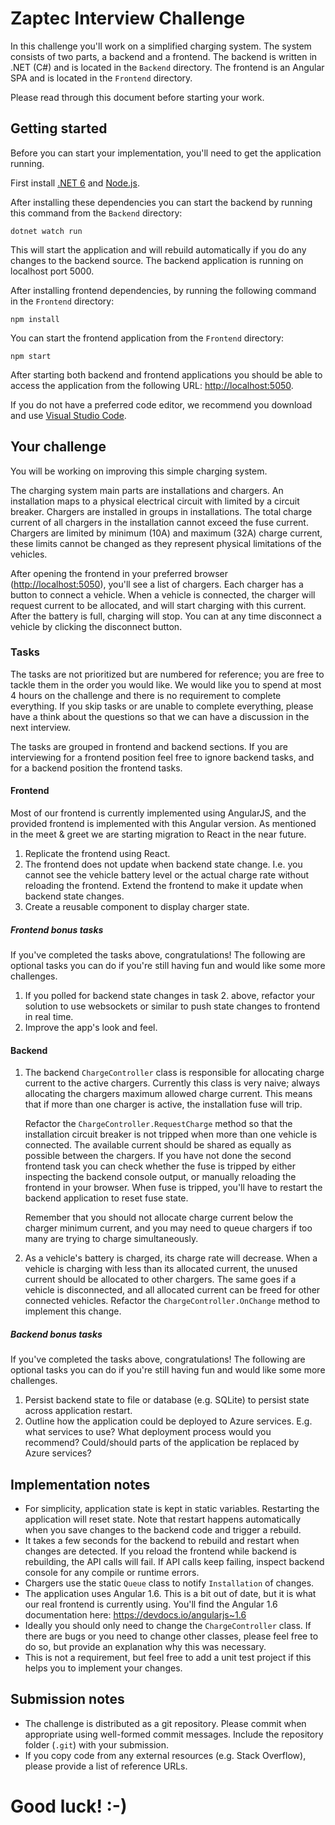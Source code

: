 # Zaptec Interview Challenge

In this challenge you'll work on a simplified charging system. The system consists of two parts, a backend and a frontend. The backend is written in .NET (C#) and is located in the `Backend` directory. The frontend is an Angular SPA and is located in the `Frontend` directory.

Please read through this document before starting your work.

## Getting started

Before you can start your implementation, you'll need to get the application running.

First install [.NET 6](https://dotnet.microsoft.com/download) and [Node.js](https://nodejs.org/en/).

After installing these dependencies you can start the backend by running this command from the `Backend` directory:

    dotnet watch run

This will start the application and will rebuild automatically if you do any changes to the backend source. The backend application is running on localhost port 5000.

After installing frontend dependencies, by running the following command in the `Frontend` directory:

    npm install

You can start the frontend application from the `Frontend` directory:

    npm start

After starting both backend and frontend applications you should be able to access the application from the following URL: [http://localhost:5050](http://localhost:5050).

If you do not have a preferred code editor, we recommend you download and use [Visual Studio Code](https://code.visualstudio.com/).

## Your challenge

You will be working on improving this simple charging system.

The charging system main parts are installations and chargers. An installation maps to a physical electrical circuit with limited by a circuit breaker. Chargers are installed in groups in installations. The total charge current of all chargers in the installation cannot exceed the fuse current. Chargers are limited by minimum (10A) and maximum (32A) charge current, these limits cannot be changed as they represent physical limitations of the vehicles.

After opening the frontend in your preferred browser ([http://localhost:5050](http://localhost:5050)), you'll see a list of chargers. Each charger has a button to connect a vehicle. When a vehicle is connected, the charger will request current to be allocated, and will start charging with this current. After the battery is full, charging will stop. You can at any time disconnect a vehicle by clicking the disconnect button.

### Tasks

The tasks are not prioritized but are numbered for reference; you are free to tackle them in the order you would like. We would like you to spend at most 4 hours on the challenge and there is no requirement to complete everything. If you skip tasks or are unable to complete everything, please have a think about the questions so that we can have a discussion in the next interview.

The tasks are grouped in frontend and backend sections. If you are interviewing for a frontend position feel free to ignore backend tasks, and for a backend position the frontend tasks.

#### Frontend

Most of our frontend is currently implemented using AngularJS, and the provided frontend is implemented with this Angular version. As mentioned in the meet & greet we are starting migration to React in the near future.

1. Replicate the frontend using React.
2. The frontend does not update when backend state change. I.e. you cannot see the vehicle battery level or the actual charge rate without reloading the frontend. Extend the frontend to make it update when backend state changes.
3. Create a reusable component to display charger state.

##### Frontend bonus tasks

If you've completed the tasks above, congratulations! The following are optional tasks you can do if you're still having fun and would like some more challenges.

1. If you polled for backend state changes in task 2. above, refactor your solution to use websockets or similar to push state changes to frontend in real time.
2. Improve the app's look and feel.

#### Backend

1. The backend `ChargeController` class is responsible for allocating charge current to the active chargers. Currently this class is very naive; always allocating the chargers maximum allowed charge current. This means that if more than one charger is active, the installation fuse will trip.

    Refactor the `ChargeController.RequestCharge` method so that the installation circuit breaker is not tripped when more than one vehicle is connected. The available current should be shared as equally as possible between the chargers. If you have not done the second frontend task you can check whether the fuse is tripped by either inspecting the backend console output, or manually reloading the frontend in your browser. When fuse is tripped, you'll have to restart the backend application to reset fuse state.
    
    Remember that you should not allocate charge current below the charger minimum current, and you may need to queue chargers if too many are trying to charge simultaneously.
2. As a vehicle's battery is charged, its charge rate will decrease. When a vehicle is charging with less than its allocated current, the unused current should be allocated to other chargers. The same goes if a vehicle is disconnected, and all allocated current can be freed for other connected vehicles. Refactor the `ChargeController.OnChange` method to implement this change.

##### Backend bonus tasks

If you've completed the tasks above, congratulations! The following are optional tasks you can do if you're still having fun and would like some more challenges.

1. Persist backend state to file or database (e.g. SQLite) to persist state across application restart.
2. Outline how the application could be deployed to Azure services. E.g. what services to use? What deployment process would you recommend? Could/should parts of the application be replaced by Azure services?

## Implementation notes

- For simplicity, application state is kept in static variables. Restarting the application will reset state. Note that restart happens automatically when you save changes to the backend code and trigger a rebuild.
- It takes a few seconds for the backend to rebuild and restart when changes are detected. If you reload the frontend while backend is rebuilding, the API calls will fail. If API calls keep failing, inspect backend console for any compile or runtime errors.
- Chargers use the static `Queue` class to notify `Installation` of changes.
- The application uses Angular 1.6. This is a bit out of date, but it is what our real frontend is currently using. You'll find the Angular 1.6 documentation here: https://devdocs.io/angularjs~1.6
- Ideally you should only need to change the `ChargeController` class. If there are bugs or you need to change other classes, please feel free to do so, but provide an explanation why this was necessary.
- This is not a requirement, but feel free to add a unit test project if this helps you to implement your changes.

## Submission notes

- The challenge is distributed as a git repository. Please commit when appropriate using well-formed commit messages. Include the repository folder (`.git`) with your submission.
- If you copy code from any external resources (e.g. Stack Overflow), please provide a list of reference URLs.


# Good luck! :-)